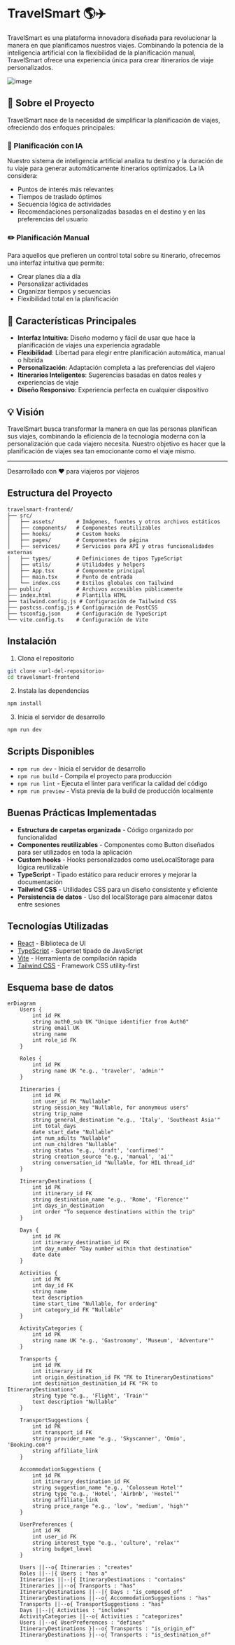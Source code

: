 # TravelSmart 🌎✈️

TravelSmart es una plataforma innovadora diseñada para revolucionar la manera en que planificamos nuestros viajes. Combinando la potencia de la inteligencia artificial con la flexibilidad de la planificación manual, TravelSmart ofrece una experiencia única para crear itinerarios de viaje personalizados.

![image](https://github.com/user-attachments/assets/d614d642-1134-4c4b-9c54-867641ee46de)

## 🎯 Sobre el Proyecto

TravelSmart nace de la necesidad de simplificar la planificación de viajes, ofreciendo dos enfoques principales:

### 🤖 Planificación con IA
Nuestro sistema de inteligencia artificial analiza tu destino y la duración de tu viaje para generar automáticamente itinerarios optimizados. La IA considera:
- Puntos de interés más relevantes
- Tiempos de traslado óptimos
- Secuencia lógica de actividades
- Recomendaciones personalizadas basadas en el destino y en las preferencias del usuario

### ✏️ Planificación Manual
Para aquellos que prefieren un control total sobre su itinerario, ofrecemos una interfaz intuitiva que permite:
- Crear planes día a día
- Personalizar actividades
- Organizar tiempos y secuencias
- Flexibilidad total en la planificación

## 🌟 Características Principales

- **Interfaz Intuitiva**: Diseño moderno y fácil de usar que hace la planificación de viajes una experiencia agradable
- **Flexibilidad**: Libertad para elegir entre planificación automática, manual o híbrida
- **Personalización**: Adaptación completa a las preferencias del viajero
- **Itinerarios Inteligentes**: Sugerencias basadas en datos reales y experiencias de viaje
- **Diseño Responsivo**: Experiencia perfecta en cualquier dispositivo

## 💡 Visión

TravelSmart busca transformar la manera en que las personas planifican sus viajes, combinando la eficiencia de la tecnología moderna con la personalización que cada viajero necesita. Nuestro objetivo es hacer que la planificación de viajes sea tan emocionante como el viaje mismo.

---

Desarrollado con ❤️ para viajeros por viajeros

## Estructura del Proyecto

```
travelsmart-frontend/
├── src/
│   ├── assets/       # Imágenes, fuentes y otros archivos estáticos
│   ├── components/   # Componentes reutilizables
│   ├── hooks/        # Custom hooks
│   ├── pages/        # Componentes de página
│   ├── services/     # Servicios para API y otras funcionalidades externas
│   ├── types/        # Definiciones de tipos TypeScript
│   ├── utils/        # Utilidades y helpers
│   ├── App.tsx       # Componente principal
│   ├── main.tsx      # Punto de entrada
│   └── index.css     # Estilos globales con Tailwind
├── public/           # Archivos accesibles públicamente
├── index.html        # Plantilla HTML
├── tailwind.config.js # Configuración de Tailwind CSS
├── postcss.config.js # Configuración de PostCSS
├── tsconfig.json     # Configuración de TypeScript
└── vite.config.ts    # Configuración de Vite
```

## Instalación

1. Clona el repositorio
```bash
git clone <url-del-repositorio>
cd travelsmart-frontend
```

2. Instala las dependencias
```bash
npm install
```

3. Inicia el servidor de desarrollo
```bash
npm run dev
```

## Scripts Disponibles

- `npm run dev` - Inicia el servidor de desarrollo
- `npm run build` - Compila el proyecto para producción
- `npm run lint` - Ejecuta el linter para verificar la calidad del código
- `npm run preview` - Vista previa de la build de producción localmente

## Buenas Prácticas Implementadas

- **Estructura de carpetas organizada** - Código organizado por funcionalidad
- **Componentes reutilizables** - Componentes como Button diseñados para ser utilizados en toda la aplicación
- **Custom hooks** - Hooks personalizados como useLocalStorage para lógica reutilizable
- **TypeScript** - Tipado estático para reducir errores y mejorar la documentación
- **Tailwind CSS** - Utilidades CSS para un diseño consistente y eficiente
- **Persistencia de datos** - Uso del localStorage para almacenar datos entre sesiones

## Tecnologías Utilizadas

- [React](https://react.dev/) - Biblioteca de UI
- [TypeScript](https://www.typescriptlang.org/) - Superset tipado de JavaScript
- [Vite](https://vitejs.dev/) - Herramienta de compilación rápida
- [Tailwind CSS](https://tailwindcss.com/) - Framework CSS utility-first

## Esquema base de datos

```mermaid
erDiagram
    Users {
        int id PK
        string auth0_sub UK "Unique identifier from Auth0"
        string email UK
        string name
        int role_id FK
    }

    Roles {
        int id PK
        string name UK "e.g., 'traveler', 'admin'"
    }

    Itineraries {
        int id PK
        int user_id FK "Nullable"
        string session_key "Nullable, for anonymous users"
        string trip_name
        string general_destination "e.g., 'Italy', 'Southeast Asia'"
        int total_days
        date start_date "Nullable"
        int num_adults "Nullable"
        int num_children "Nullable"
        string status "e.g., 'draft', 'confirmed'"
        string creation_source "e.g., 'manual', 'ai'"
        string conversation_id "Nullable, for HIL thread_id"
    }

    ItineraryDestinations {
        int id PK
        int itinerary_id FK
        string destination_name "e.g., 'Rome', 'Florence'"
        int days_in_destination
        int order "To sequence destinations within the trip"
    }

    Days {
        int id PK
        int itinerary_destination_id FK
        int day_number "Day number within that destination"
        date date
    }

    Activities {
        int id PK
        int day_id FK
        string name
        text description
        time start_time "Nullable, for ordering"
        int category_id FK "Nullable"
    }

    ActivityCategories {
        int id PK
        string name UK "e.g., 'Gastronomy', 'Museum', 'Adventure'"
    }

    Transports {
        int id PK
        int itinerary_id FK
        int origin_destination_id FK "FK to ItineraryDestinations"
        int destination_destination_id FK "FK to ItineraryDestinations"
        string type "e.g., 'Flight', 'Train'"
        text description "Nullable"
    }

    TransportSuggestions {
        int id PK
        int transport_id FK
        string provider_name "e.g., 'Skyscanner', 'Omio', 'Booking.com'"
        string affiliate_link
    }

    AccommodationSuggestions {
        int id PK
        int itinerary_destination_id FK
        string suggestion_name "e.g., 'Colosseum Hotel'"
        string type "e.g., 'Hotel', 'Airbnb', 'Hostel'"
        string affiliate_link
        string price_range "e.g., 'low', 'medium', 'high'"
    }

    UserPreferences {
        int id PK
        int user_id FK
        string interest_type "e.g., 'culture', 'relax'"
        string budget_level
    }

    Users ||--o{ Itineraries : "creates"
    Roles ||--|{ Users : "has a"
    Itineraries ||--|{ ItineraryDestinations : "contains"
    Itineraries ||--o{ Transports : "has"
    ItineraryDestinations ||--|{ Days : "is_composed_of"
    ItineraryDestinations ||--o{ AccommodationSuggestions : "has"
    Transports ||--o{ TransportSuggestions : "has"
    Days ||--|{ Activities : "includes"
    ActivityCategories ||--o{ Activities : "categorizes"
    Users ||--o{ UserPreferences : "defines"
    ItineraryDestinations }|--o{ Transports : "is_origin_of"
    ItineraryDestinations }|--o{ Transports : "is_destination_of"
```
